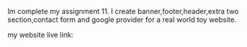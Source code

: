 Im complete my assignment 11.
I create banner,footer,header,extra two section,contact form and google provider for a real world toy website.

my website live link: